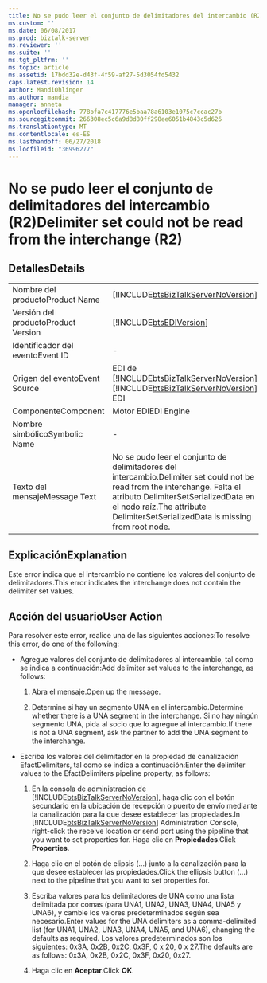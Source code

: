 ```yaml
---
title: No se pudo leer el conjunto de delimitadores del intercambio (R2) | Microsoft Docs
ms.custom: ''
ms.date: 06/08/2017
ms.prod: biztalk-server
ms.reviewer: ''
ms.suite: ''
ms.tgt_pltfrm: ''
ms.topic: article
ms.assetid: 17bdd32e-d43f-4f59-af27-5d3054fd5432
caps.latest.revision: 14
author: MandiOhlinger
ms.author: mandia
manager: anneta
ms.openlocfilehash: 778bfa7c417776e5baa78a6103e1075c7ccac27b
ms.sourcegitcommit: 266308ec5c6a9d8d80ff298ee6051b4843c5d626
ms.translationtype: MT
ms.contentlocale: es-ES
ms.lasthandoff: 06/27/2018
ms.locfileid: "36996277"
---
```

# <a name="delimiter-set-could-not-be-read-from-the-interchange-r2"></a><span data-ttu-id="e18ed-102">No se pudo leer el conjunto de delimitadores del intercambio (R2)</span><span class="sxs-lookup"><span data-stu-id="e18ed-102">Delimiter set could not be read from the interchange (R2)</span></span>
## <a name="details"></a><span data-ttu-id="e18ed-103">Detalles</span><span class="sxs-lookup"><span data-stu-id="e18ed-103">Details</span></span>  

|                 |                                                                                                                           |
|-----------------|---------------------------------------------------------------------------------------------------------------------------|
|  <span data-ttu-id="e18ed-104">Nombre del producto</span><span class="sxs-lookup"><span data-stu-id="e18ed-104">Product Name</span></span>   |                    [!INCLUDE[btsBizTalkServerNoVersion](../includes/btsbiztalkservernoversion-md.md)]                     |
| <span data-ttu-id="e18ed-105">Versión del producto</span><span class="sxs-lookup"><span data-stu-id="e18ed-105">Product Version</span></span> |                                [!INCLUDE[btsEDIVersion](../includes/btsediversion-md.md)]                                 |
|    <span data-ttu-id="e18ed-106">Identificador del evento</span><span class="sxs-lookup"><span data-stu-id="e18ed-106">Event ID</span></span>     |                                                             -                                                             |
|  <span data-ttu-id="e18ed-107">Origen del evento</span><span class="sxs-lookup"><span data-stu-id="e18ed-107">Event Source</span></span>   |                  <span data-ttu-id="e18ed-108">EDI de [!INCLUDE[btsBizTalkServerNoVersion](../includes/btsbiztalkservernoversion-md.md)]</span><span class="sxs-lookup"><span data-stu-id="e18ed-108">[!INCLUDE[btsBizTalkServerNoVersion](../includes/btsbiztalkservernoversion-md.md)] EDI</span></span>                   |
|    <span data-ttu-id="e18ed-109">Componente</span><span class="sxs-lookup"><span data-stu-id="e18ed-109">Component</span></span>    |                                                        <span data-ttu-id="e18ed-110">Motor EDI</span><span class="sxs-lookup"><span data-stu-id="e18ed-110">EDI Engine</span></span>                                                         |
|  <span data-ttu-id="e18ed-111">Nombre simbólico</span><span class="sxs-lookup"><span data-stu-id="e18ed-111">Symbolic Name</span></span>  |                                                             -                                                             |
|  <span data-ttu-id="e18ed-112">Texto del mensaje</span><span class="sxs-lookup"><span data-stu-id="e18ed-112">Message Text</span></span>   | <span data-ttu-id="e18ed-113">No se pudo leer el conjunto de delimitadores del intercambio.</span><span class="sxs-lookup"><span data-stu-id="e18ed-113">Delimiter set could not be read from the interchange.</span></span> <span data-ttu-id="e18ed-114">Falta el atributo DelimiterSetSerializedData en el nodo raíz.</span><span class="sxs-lookup"><span data-stu-id="e18ed-114">The attribute DelimiterSetSerializedData is missing from root node.</span></span> |

## <a name="explanation"></a><span data-ttu-id="e18ed-115">Explicación</span><span class="sxs-lookup"><span data-stu-id="e18ed-115">Explanation</span></span>  
 <span data-ttu-id="e18ed-116">Este error indica que el intercambio no contiene los valores del conjunto de delimitadores.</span><span class="sxs-lookup"><span data-stu-id="e18ed-116">This error indicates the interchange does not contain the delimiter set values.</span></span>  

## <a name="user-action"></a><span data-ttu-id="e18ed-117">Acción del usuario</span><span class="sxs-lookup"><span data-stu-id="e18ed-117">User Action</span></span>  
 <span data-ttu-id="e18ed-118">Para resolver este error, realice una de las siguientes acciones:</span><span class="sxs-lookup"><span data-stu-id="e18ed-118">To resolve this error, do one of the following:</span></span>  

- <span data-ttu-id="e18ed-119">Agregue valores del conjunto de delimitadores al intercambio, tal como se indica a continuación:</span><span class="sxs-lookup"><span data-stu-id="e18ed-119">Add delimiter set values to the interchange, as follows:</span></span>  

  1.  <span data-ttu-id="e18ed-120">Abra el mensaje.</span><span class="sxs-lookup"><span data-stu-id="e18ed-120">Open up the message.</span></span>  

  2.  <span data-ttu-id="e18ed-121">Determine si hay un segmento UNA en el intercambio.</span><span class="sxs-lookup"><span data-stu-id="e18ed-121">Determine whether there is a UNA segment in the interchange.</span></span> <span data-ttu-id="e18ed-122">Si no hay ningún segmento UNA, pida al socio que lo agregue al intercambio.</span><span class="sxs-lookup"><span data-stu-id="e18ed-122">If there is not a UNA segment, ask the partner to add the UNA segment to the interchange.</span></span>  

- <span data-ttu-id="e18ed-123">Escriba los valores del delimitador en la propiedad de canalización EfactDelimiters, tal como se indica a continuación:</span><span class="sxs-lookup"><span data-stu-id="e18ed-123">Enter the delimiter values to the EfactDelimiters pipeline property, as follows:</span></span>  

  1. <span data-ttu-id="e18ed-124">En la consola de administración de [!INCLUDE[btsBizTalkServerNoVersion](../includes/btsbiztalkservernoversion-md.md)], haga clic con el botón secundario en la ubicación de recepción o puerto de envío mediante la canalización para la que desee establecer las propiedades.</span><span class="sxs-lookup"><span data-stu-id="e18ed-124">In [!INCLUDE[btsBizTalkServerNoVersion](../includes/btsbiztalkservernoversion-md.md)] Administration Console, right-click the receive location or send port using the pipeline that you want to set properties for.</span></span> <span data-ttu-id="e18ed-125">Haga clic en **Propiedades**.</span><span class="sxs-lookup"><span data-stu-id="e18ed-125">Click **Properties**.</span></span>  

  2. <span data-ttu-id="e18ed-126">Haga clic en el botón de elipsis (…) junto a la canalización para la que desee establecer las propiedades.</span><span class="sxs-lookup"><span data-stu-id="e18ed-126">Click the ellipsis button (…) next to the pipeline that you want to set properties for.</span></span>  

  3. <span data-ttu-id="e18ed-127">Escriba valores para los delimitadores de UNA como una lista delimitada por comas (para UNA1, UNA2, UNA3, UNA4, UNA5 y UNA6), y cambie los valores predeterminados según sea necesario.</span><span class="sxs-lookup"><span data-stu-id="e18ed-127">Enter values for the UNA delimiters as a comma-delimited list (for UNA1, UNA2, UNA3, UNA4, UNA5, and UNA6), changing the defaults as required.</span></span> <span data-ttu-id="e18ed-128">Los valores predeterminados son los siguientes: 0x3A, 0x2B, 0x2C, 0x3F, 0 x 20, 0 x 27.</span><span class="sxs-lookup"><span data-stu-id="e18ed-128">The defaults are as follows: 0x3A, 0x2B, 0x2C, 0x3F, 0x20, 0x27.</span></span>  

  4. <span data-ttu-id="e18ed-129">Haga clic en **Aceptar**.</span><span class="sxs-lookup"><span data-stu-id="e18ed-129">Click **OK**.</span></span>
